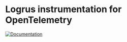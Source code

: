 # Logrus instrumentation for OpenTelemetry

[![Documentation](https://img.shields.io/badge/uptrace-documentation-informational)](https://docs.uptrace.dev/go/opentelemetry-logrus/)

